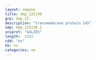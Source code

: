 ```yaml
---
layout: smgene
title: Smp_125130
grp: Smp_12
description: "transmembrane protein 145"
smp: Smp_125130.1
uniprot: "G4LZE5"
length:  1332
cdd: "ns"
kk: ns
categories: sm
---
```

